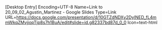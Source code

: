 [Desktop Entry]
Encoding=UTF-8
Name=Link to 20_09_02_Agustin_Martinez - Google Slides
Type=Link
URL=https://docs.google.com/presentation/d/10GTZdNDXy2DylNED_fL4mmWkqZMvjiopTjp8s7h1BuA/edit#slide=id.g82337bd87d_0_0
Icon=text-html
